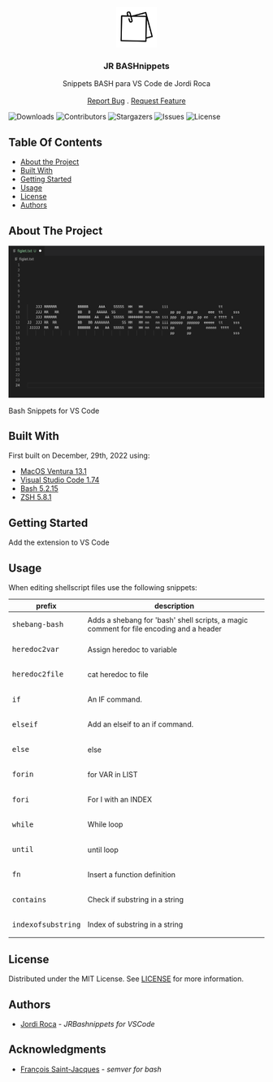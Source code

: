 <br/>
<p align="center">
  <a href="https://github.com/jordiroca/jrbashnippets">
    <img src="images/jrbashnippets.png" alt="Logo" width="80" height="80">
  </a>

  <h3 align="center">JR BASHnippets</h3>

  <p align="center">
    Snippets BASH para VS Code de Jordi Roca
    <br/>
    <br/>
    <a href="https://github.com/jordiroca/jrbashnippets/issues">Report Bug</a>
    .
    <a href="https://github.com/jordiroca/jrbashnippets/issues">Request Feature</a>
  </p>
</p>

![Downloads](https://img.shields.io/github/downloads/jordiroca/jrbashnippets/total) ![Contributors](https://img.shields.io/github/contributors/jordiroca/jrbashnippets?color=dark-green) ![Stargazers](https://img.shields.io/github/stars/jordiroca/jrbashnippets?style=social) ![Issues](https://img.shields.io/github/issues/jordiroca/jrbashnippets) ![License](https://img.shields.io/github/license/jordiroca/jrbashnippets) 

## Table Of Contents

* [About the Project](#about-the-project)
* [Built With](#built-with)
* [Getting Started](#getting-started)
* [Usage](#usage)
* [License](#license)
* [Authors](#authors)

## About The Project

![Screen Shot](images/figlet.png)

Bash Snippets for VS Code

## Built With

First built on December, 29th, 2022 using:

* [MacOS Ventura 13.1](https://www.apple.com/macos/ventura/)
* [Visual Studio Code 1.74](https://code.visualstudio.com/)
* [Bash 5.2.15](https://www.gnu.org/software/bash/)
* [ZSH 5.8.1](https://www.zsh.org/)

## Getting Started

Add the extension to VS Code

## Usage

When editing shellscript files use the following snippets:

<!-- STARTREFTABLE -->
| prefix | description |
| --- | --- |
| <pre>shebang-bash</pre> | Adds a shebang for 'bash' shell scripts, a magic comment for file encoding and a header |
| <pre>heredoc2var</pre> | Assign heredoc to variable |
| <pre>heredoc2file</pre> | cat heredoc to file |
| <pre>if</pre> | An IF command. |
| <pre>elseif</pre> | Add an elseif to an if command. |
| <pre>else</pre> | else |
| <pre>forin</pre> | for VAR in LIST |
| <pre>fori</pre> | For I with an INDEX |
| <pre>while</pre> | While loop |
| <pre>until</pre> | until loop |
| <pre>fn</pre> | Insert a function definition |
| <pre>contains</pre> | Check if substring in a string |
| <pre>indexofsubstring</pre> | Index of substring in a string |
<!-- ENDREFTABLE -->


## License

Distributed under the MIT License. See [LICENSE](https://github.com/jordiroca/jrbashnippets/blob/main/LICENSE.md) for more information.

## Authors

* [Jordi Roca](https://github.com/jordiroca/) - *JRBashnippets for VSCode*

## Acknowledgments

* [François Saint-Jacques](https://github.com/fsaintjacques) - *semver for bash*